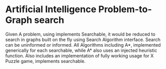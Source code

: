 # Artificial Intelligence Problem-to-Graph search
Given A problem, using implements Searchable, it would be reduced to search in graphs built on the fly using Search Algorithm interface. Search can be uninformed or informed.
All Algorithms including A*, implemented generically for each searchable, while A* also uses an injected heuristic function.
Also includes an implementation of fully working usage for X Puzzle game, implements searchable.
